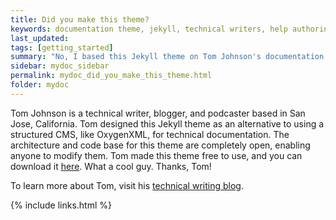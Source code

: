 ```yaml
---
title: Did you make this theme?
keywords: documentation theme, jekyll, technical writers, help authoring tools, hat replacements
last_updated:
tags: [getting_started]
summary: "No, I based this Jekyll theme on Tom Johnson's documentation theme."
sidebar: mydoc_sidebar
permalink: mydoc_did_you_make_this_theme.html
folder: mydoc
---
```


Tom Johnson is a technical writer, blogger, and podcaster based in San Jose, California. Tom designed this Jekyll theme as an alternative to using a structured CMS, like OxygenXML, for technical documentation. The architecture and code base for this theme are completely open, enabling anyone to modify them. Tom made this theme free to use, and you can download it [here](https://github.com/tomjoht/documentation-theme-jekyll). What a cool guy. Thanks, Tom!

To learn more about Tom, visit his [technical writing blog](http://idratherbewriting.com).

{% include links.html %}
